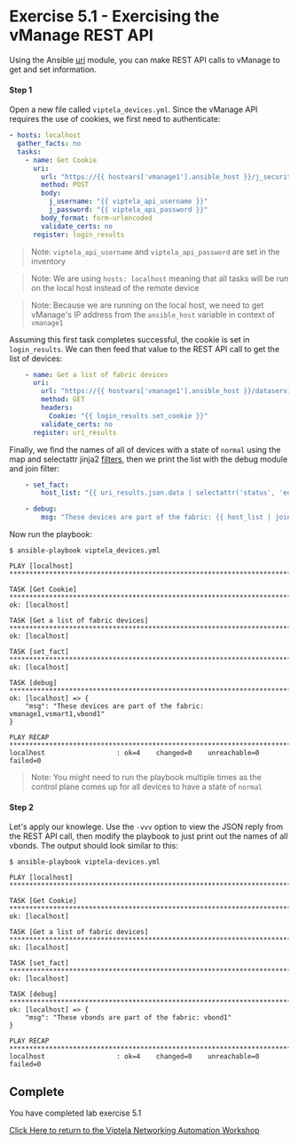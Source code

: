 # Exercise 5.1 - Exercising the vManage REST API

Using the Ansible [uri](https://docs.ansible.com/ansible/latest/modules/uri_module.html) module, you can make REST API
calls to vManage to get and set information.  

#### Step 1

Open a new file called `viptela_devices.yml`.  Since the vManage API requires the use of cookies, we first need to authenticate:

```yaml
- hosts: localhost
  gather_facts: no
  tasks:
    - name: Get Cookie
      uri:
        url: "https://{{ hostvars['vmanage1'].ansible_host }}/j_security_check"
        method: POST
        body:
          j_username: "{{ viptela_api_username }}"
          j_password: "{{ viptela_api_password }}"
        body_format: form-urlencoded
        validate_certs: no
      register: login_results
```
>Note: `viptela_api_username` and `viptela_api_password` are set in the inventory

>Note: We are using `hosts: localhost` meaning that all tasks will be run on the local host instead of the remote device

>Note: Because we are running on the local host, we need to get vManage's IP address from the `ansible_host` variable in context of `vmanage1` 

Assuming this first task completes successful, the cookie is set in `login_results`.  We can then feed that value to the
REST API call to get the list of devices:

```yaml
    - name: Get a list of fabric devices
      uri:
        url: "https://{{ hostvars['vmanage1'].ansible_host }}/dataservice/device"
        method: GET
        headers:
          Cookie: "{{ login_results.set_cookie }}"
        validate_certs: no
      register: uri_results
```

Finally, we find the names of all of devices with a state of `normal` using the map and selectattr jinja2 [filters](https://docs.ansible.com/ansible/latest/user_guide/playbooks_filters.html), then
we print the list with the debug module and join filter:

```yaml
    - set_fact:
        host_list: "{{ uri_results.json.data | selectattr('status', 'equalto', 'normal') | map(attribute='host-name') | list }}"

    - debug:
        msg: "These devices are part of the fabric: {{ host_list | join(',') }}"
```

Now run the playbook:

```
$ ansible-playbook viptela_devices.yml

PLAY [localhost] *******************************************************************************************************************************

TASK [Get Cookie] ******************************************************************************************************************************
ok: [localhost]

TASK [Get a list of fabric devices] ************************************************************************************************************
ok: [localhost]

TASK [set_fact] ********************************************************************************************************************************
ok: [localhost]

TASK [debug] ***********************************************************************************************************************************
ok: [localhost] => {
    "msg": "These devices are part of the fabric: vmanage1,vsmart1,vbond1"
}

PLAY RECAP *************************************************************************************************************************************
localhost                  : ok=4    changed=0    unreachable=0    failed=0
```

>Note: You might need to run the playbook multiple times as the control plane comes up for all devices to have a state
of `normal`

#### Step 2

Let's apply our knowlege.  Use the `-vvv` option to view the JSON reply from the REST API call, then modify the playbook
to just print out the names of all vbonds.  The output should look similar to this:

```
$ ansible-playbook viptela-devices.yml

PLAY [localhost] *******************************************************************************************************************************

TASK [Get Cookie] ******************************************************************************************************************************
ok: [localhost]

TASK [Get a list of fabric devices] ************************************************************************************************************
ok: [localhost]

TASK [set_fact] ********************************************************************************************************************************
ok: [localhost]

TASK [debug] ***********************************************************************************************************************************
ok: [localhost] => {
    "msg": "These vbonds are part of the fabric: vbond1"
}

PLAY RECAP *************************************************************************************************************************************
localhost                  : ok=4    changed=0    unreachable=0    failed=0
```

## Complete

You have completed lab exercise 5.1

[Click Here to return to the Viptela Networking Automation Workshop](../../README_AUTOMATION.md)
